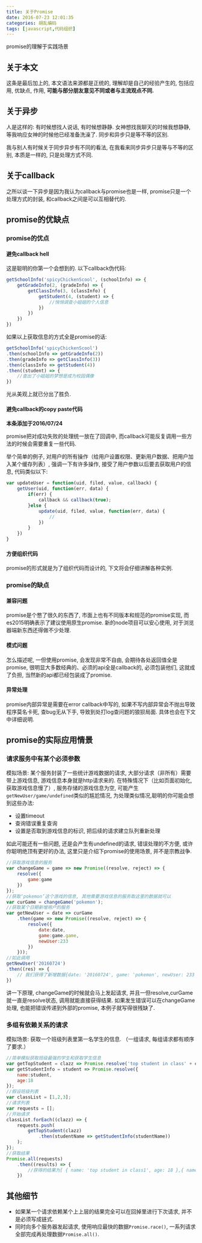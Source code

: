 ```yaml
---
title: 关于Promise
date: 2016-07-23 12:01:35
categories: 胡乱编码
tags: [javascript,代码组织]
---
```

promise的理解于实践场景
<!--more-->
## 关于本文
这条是最后加上的, 本文语法来源都是正统的, 理解却是自己的经验产生的, 包括应用, 优缺点, 作用, **可能与部分朋友意见不同或者与主流观点不同.** 

## 关于异步
人是这样的:  有时候想找人说话, 有时候想静静.
女神想找我聊天的时候我想静静, 等我响应女神的时候他已经准备洗澡了. 同步和异步只是等不等的区别.

我与别人有时候关于同步异步有不同的看法, 在我看来同步异步只是等与不等的区别, 本质是一样的, 只是处理方式不同.

## 关于callback
之所以谈一下异步是因为我认为callback与promise也是一样, promise只是一个处理方式的封装, 和callback之间是可以互相替代的.

## promise的优缺点

### promise的优点

#### 避免callback hell

这是聪明的你第一个会想到的.
以下callback伪代码: 
```js
getSchoolInfo('spicyChickenScool', (schoolInfo) => {
    getGradeInfo(2, (gradeInfo) => {
        getClassInfo(3, (classInfo) {
            getStudent(4, (student) => {
                //悄悄调查小姐姐的个人信息
            })
        })
    })
})
```
如果以上获取信息的方式全是promise的话: 
```js
getSchoolInfo('spicyChickenScool')
.then(schoolInfo => getGradeInfo(2))
.then(gradeInfo => getClassInfo(3))
.then(classInfo => getStudent(4))
.then((student) => {
	//查出了小姐姐的梦想是成为校园偶像
})
```
光从美观上就已分出了胜负.

#### 避免callback的copy paste代码

**本条添加于2016/07/24**

promise把对成功失败的处理统一放在了回调中, 而callback可能反复调用一些方法的时候会需要重复一些代码.

举个简单的例子, 对用户的所有操作（给用户设置权限、更新用户数据、把用户加入某个缓存列表）, 强调一下有许多操作, 接受了用户参数以后要去获取用户的信息, 代码类似以下: 

```js
var updateUser = function(uid, filed, value, callback) {
    getUser(uid, function(err, data) {
        if(err) {
            callback && callback(true);
        }else {
            update(uid, filed, value, function(err, data) {
                //
            })
        }
    })		
}
```

#### 方便组织代码

promise的形式就是为了组织代码而设计的, 下文将会仔细讲解各种实例.

### promise的缺点

#### 兼容问题

promise是个憋了很久的东西了, 市面上也有不同版本和规范的promise实现, 而es2015明确表示了建议使用原生promise.
新的node项目可以安心使用, 对于浏览器端新东西还得做不少处理.
	
#### 模式问题

怎么描述呢, 一但使用promise, 会发现非常不自由, 会期待各处返回值全是promise, 很明显大多数经典的、必须的api全是callback的, 必须包装他们, 这就成了负担, 当然新的api都已经包装成了promise.

#### 异常处理

promise内部异常是需要在error callback中写的, 如果不写内部异常会不抛出导致程序莫名卡死, 查bug无从下手, 导致到处打log查问题的狼狈局面.
具体也会在下文中详细说明.

## promise的实际应用情景

### 请求服务中有某个必须参数
模拟场景:  某个服务封装了一些统计游戏数据的请求, 大部分请求（非所有）需要带上游戏信息, 游戏信息本身就是http请求来的.
在特殊情况下（比如页面初始化, 获取游戏信息慢了）, 服务存储的游戏信息为空, 可能产生 ``getNewUser/game/undefined``类似的尴尬情况, 为处理类似情况,聪明的你可能会想到这些办法: 
+ 设置timeout
+ 查询错误重复查询
+ 设置是否取到游戏信息的标识, 把后续的请求建立队列重新处理

如此可能还有一些问题, 还是会产生有undefined的请求, 错误处理的不方便, 或许你聪明绝顶有更好的办法, 这里只是介绍下promise的使用场景, 并不是宗教战争.

```js
//获取游戏信息的服务
var changeGame = game => new Promise((resolve, reject) => {
    resolve({
        game:game
    })
});
//获取‘pokemon’这个游戏的信息, 其他需要游戏信息的服务取这里的数据就可以
var curGame = changeGame('pokemon');
//获取某个日期新增用户的服务
var getNewUser = date => curGame
    .then(game => new Promise((resolve, reject) => {
        resolve({
            date:date,
            game:game.game,
            newUser:233
        })
    }));
//如此调用
getNewUser('20160724')
.then((res) => {
    // 我们获得了新增数据{date: '20160724', game: 'pokemon', newUser: 233 }
})
```
讲一下原理, changeGame的时候就会马上发起请求, 并且一但resolve,curGame就一直是resolve状态, 调用就能直接获得结果.
如果发生错误可以在changeGame处理, 也能把错误传递到外部的promise, 本例子就写得很残缺了.

### 多组有依赖关系的请求

模拟场景:  获取一个班级列表里第一名学生的信息. （一组请求, 每组请求都有顺序了要求.）

```js
//简单模拟获取班级最强的学生和获取学生信息
var getTopStudent = clazz => Promise.resolve('top student in class' + clazz);
var getStudentInfo = student => Promise.resolve({
    name:student,
    age:18
});
//假设班级列表
var classList = [1,2,3];
//请求列表
var requests = [];
//开始请求
classList.forEach((clazz) => {
    requests.push(
        getTopStudent(clazz)
            .then(studentName => getStudentInfo(studentName))
    );
});
//获取结果
Promise.all(requests)
    .then((results) => {
        //获得的结果为[ { name: 'top student in class1', age: 18 },{ name: 'top student in class2', age: 18 },{ name: 'top student in class3', age: 18 } ]
    })
```

## 其他细节

+ 如果某一个请求依赖某个上上层的结果完全可以在回掉里进行下次请求, 并不是必须写成链式.
+ 同时向多个服务器发起请求, 使用响应最快的数据``Promise.race()``, 一系列请求全部完成再处理数据``Promise.all()``.


